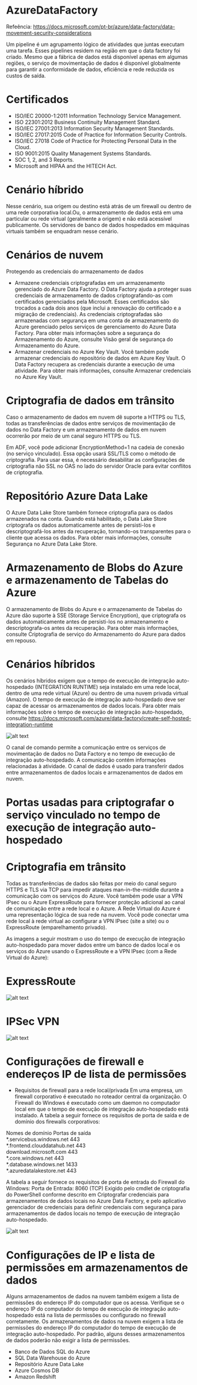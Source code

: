 # AzureDataFactory

Refeência: https://docs.microsoft.com/pt-br/azure/data-factory/data-movement-security-considerations

Um pipeline é um agrupamento lógico de atividades que juntas executam uma tarefa. Esses pipelines residem na região em que o data factory foi criado.
Mesmo que a fábrica de dados está disponível apenas em algumas regiões, o serviço de movimentação de dados é disponível globalmente para garantir a conformidade de dados, eficiência e rede reduzida os custos de saída.

# Certificados

* ISO/IEC 20000-1:2011 Information Technology Service Management.
* ISO 22301:2012 Business Continuity Management Standard.
* ISO/IEC 27001:2013 Information Security Management Standards.
* ISO/IEC 27017:2015 Code of Practice for Information Security Controls.
* ISO/IEC 27018 Code of Practice for Protecting Personal Data in the Cloud.
* ISO 9001:2015 Quality Management Systems Standards.
* SOC 1, 2, and 3 Reports.
* Microsoft and HIPAA and the HITECH Act.


# Cenário híbrido
Nesse cenário, sua origem ou destino está atrás de um firewall ou dentro de uma rede corporativa local.Ou, o armazenamento de dados está em uma particular ou rede virtual (geralmente a origem) e não está acessível publicamente. Os servidores de banco de dados hospedados em máquinas virtuais também se enquadram nesse cenário.
    
# Cenários de nuvem

Protegendo as credenciais do armazenamento de dados

* Armazene credenciais criptografadas em um armazenamento gerenciado do Azure Data Factory. O Data Factory ajuda a proteger suas credenciais de armazenamento de dados criptografando-as com certificados gerenciados pela Microsoft. Esses certificados são trocados a cada dois anos (que inclui a renovação do certificado e a migração de credenciais). As credenciais criptografadas são armazenadas com segurança em uma conta de armazenamento do Azure gerenciado pelos serviços de gerenciamento do Azure Data Factory. Para obter mais informações sobre a segurança do Armazenamento do Azure, consulte Visão geral de segurança do Armazenamento do Azure.
* Armazenar credenciais no Azure Key Vault. Você também pode armazenar credenciais do repositório de dados em Azure Key Vault. O Data Factory recupera as credenciais durante a execução de uma atividade. Para obter mais informações, consulte Armazenar credenciais no Azure Key Vault.

# Criptografia de dados em trânsito
Caso o armazenamento de dados em nuvem dê suporte a HTTPS ou TLS, todas as transferências de dados entre serviços de movimentação de dados no Data Factory e um armazenamento de dados em nuvem ocorrerão por meio de um canal seguro HTTPS ou TLS.

Em ADF, você pode adicionar EncryptionMethod=1 na cadeia de conexão (no serviço vinculado). Essa opção usará SSL/TLS como o método de criptografia. Para usar essa, é necessário desabilitar as configurações de criptografia não SSL no OAS no lado do servidor Oracle para evitar conflitos de criptografia.

# Repositório Azure Data Lake
O Azure Data Lake Store também fornece criptografia para os dados armazenados na conta. Quando está habilitado, o Data Lake Store criptografa os dados automaticamente antes de persisti-los e descriptografá-los antes da recuperação, tornando-os transparentes para o cliente que acessa os dados. Para obter mais informações, consulte Segurança no Azure Data Lake Store.

# Armazenamento de Blobs do Azure e armazenamento de Tabelas do Azure
O armazenamento de Blobs do Azure e o armazenamento de Tabelas do Azure dão suporte à SSE (Storage Service Encryption), que criptografa os dados automaticamente antes de persisti-los no armazenamento e descriptografa-os antes da recuperação. Para obter mais informações, consulte Criptografia de serviço do Armazenamento do Azure para dados em repouso.

# Cenários híbridos
Os cenários híbridos exigem que o tempo de execução de integração auto-hospedado (INTEGRATION RUNTIME) seja instalado em uma rede local, dentro de uma rede virtual (Azure) ou dentro de uma nuvem privada virtual (Amazon). O tempo de execução de integração auto-hospedado deve ser capaz de acessar os armazenamentos de dados locais. Para obter mais informações sobre o tempo de execução de integração auto-hospedado, consulte https://docs.microsoft.com/azure/data-factory/create-self-hosted-integration-runtime

![alt text](https://docs.microsoft.com/pt-br/azure/data-factory/media/data-movement-security-considerations/data-management-gateway-channels.png)

O canal de comando permite a comunicação entre os serviços de movimentação de dados no Data Factory e no tempo de execução de integração auto-hospedado. A comunicação contém informações relacionadas à atividade. O canal de dados é usado para transferir dados entre armazenamentos de dados locais e armazenamentos de dados em nuvem.

# Portas usadas para criptografar o serviço vinculado no tempo de execução de integração auto-hospedado

# Criptografia em trânsito
Todas as transferências de dados são feitas por meio do canal seguro HTTPS e TLS via TCP para impedir ataques man-in-the-middle durante a comunicação com os serviços do Azure.
Você também pode usar a VPN IPsec ou o Azure ExpressRoute para fornecer proteção adicional ao canal de comunicação entre a rede local e o Azure.
A Rede Virtual do Azure é uma representação lógica de sua rede na nuvem. Você pode conectar uma rede local à rede virtual ao configurar a VPN IPsec (site a site) ou o ExpressRoute (emparelhamento privado).

As imagens a seguir mostram o uso do tempo de execução de integração auto-hospedado para mover dados entre um banco de dados local e os serviços do Azure usando o ExpressRoute e a VPN IPsec (com a Rede Virtual do Azure):

# ExpressRoute

![alt text](https://docs.microsoft.com/pt-br/azure/data-factory/media/data-movement-security-considerations/express-route-for-gateway.png)

# IPSec VPN
![alt text](https://docs.microsoft.com/pt-br/azure/data-factory/media/data-movement-security-considerations/ipsec-vpn-for-gateway.png)

# Configurações de firewall e endereços IP de lista de permissões

* Requisitos de firewall para a rede local/privada
Em uma empresa, um firewall corporativo é executado no roteador central da organização. O Firewall do Windows é executado como um daemon no computador local em que o tempo de execução de integração auto-hospedado está instalado.
A tabela a seguir fornece os requisitos de porta de saída e de domínio dos firewalls corporativos:

Nomes de domínio	        Portas de saída    
*.servicebus.windows.net	    443             
*.frontend.clouddatahub.net	    443             
download.microsoft.com	        443               
*.core.windows.net	            443             
*.database.windows.net	        1433            
*.azuredatalakestore.net	    443             


A tabela a seguir fornece os requisitos de porta de entrada do Firewall do Windows:
Porta de Entrada: 8060 (TCP)
Exigido pelo cmdlet de criptografia do PowerShell conforme descrito em Criptografar credenciais para armazenamentos de dados locais no Azure Data Factory, e pelo aplicativo gerenciador de credenciais para definir credenciais com segurança para armazenamentos de dados locais no tempo de execução de integração auto-hospedado.

![alt text](https://docs.microsoft.com/pt-br/azure/data-factory/media/data-movement-security-considerations/gateway-port-requirements.png)

# Configurações de IP e lista de permissões em armazenamentos de dados

Alguns armazenamentos de dados na nuvem também exigem a lista de permissões do endereço IP do computador que os acessa. Verifique se o endereço IP do computador do tempo de execução de integração auto-hospedado está na lista de permissões ou configurado no firewall corretamente.
Os armazenamentos de dados na nuvem exigem a lista de permissões do endereço IP do computador do tempo de execução de integração auto-hospedado. Por padrão, alguns desses armazenamentos de dados poderão não exigir a lista de permissões.
* Banco de Dados SQL do Azure
* SQL Data Warehouse do Azure
* Repositório Azure Data Lake
* Azure Cosmos DB
* Amazon Redshift
